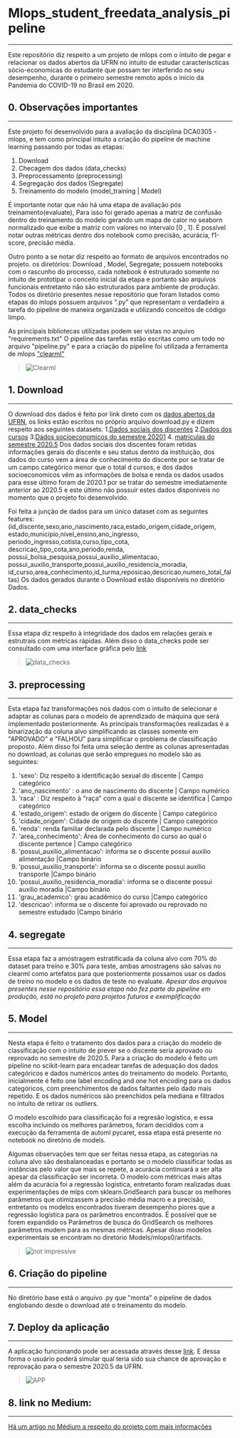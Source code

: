 # Mlops_student_freedata_analysis_pipeline
---
 Este repositório diz respeito a um projeto de mlops com o intuito de pegar e 
 relacionar os dados abertos da UFRN no intuito de estudar caracteríscticas sócio-economicas 
 do estudante que possam ter interferido no seu desempenho, durante o primeiro semestre remoto 
 após o início da Pandemia do COVID-19 no Brasil em 2020.


## 0. Observações importantes
 ---
 Este projeto foi desenvolvido para a avaliação da disciplina DCA0305 - mlops, e tem como principal 
 intuito a criação do pipeline de machine learning passando por todas as etapas:
  1. Download
  2. Checagem dos dados (data_checks)
  3. Preprocessamento (preprocessing)
  4. Segregação dos dados (Segregate)
  5. Treinamento do modelo (model_training | Model)
  
  É importante notar que não há uma etapa de avaliação pós treinamento(evaluate), Para isso foi gerado 
  apenas a matriz de confusão dentro do treinamento do modelo gerando um mapa de calor no seaborn 
  normalizado que exibe a matriz com valores no intervalo [0 , 1]. É possível notar outras métricas 
  dentro dos notebook como precisão, acurácia, f1-score, precisão média. 
  
  Outro ponto a se notar diz respeito ao formato de arquivos encontrados no projeto. os diretórios: 
  Download , Model, Segregate; possuem notebooks com o rascunho do processo, cada notebook é estruturado
  somente no intuito de prototipar o conceito inicial da etapa e portanto são arquivos funcionais 
  entretanto não são estruturados para ambiente de produção. Todos os diretório presentes nesse 
  repositório que foram listados como etapas do mlops possuem arquivos ".py" que representam o 
  verdadeiro a tarefa do pipeline de maneira organizada e utilizando conceitos de código limpo. 
  
  As principais bibliotecas utilizadas podem ser vistas no arquivo "requirements.txt"
  O pipeline das tarefas estão escritas como um todo no arquivo "pipeline.py" e para a criação do pipeline foi utilizada
  a ferramenta de mlops ["clearml"](https://clear.ml/) 
 
 > ![Clearml](https://user-images.githubusercontent.com/30417399/154776632-2a67c9bd-945e-4683-9bbf-fafb071a47af.PNG)

 
 ## 1. Download
 ---
 O download dos dados é feito por link direto com os [dados abertos da UFRN](https://dados.ufrn.br/), os links estão escritos
 no próprio arquivo download.py e dizem respeito aos seguintes datasets:
  1.[Dados sociais dos discentes]('https://dados.ufrn.br/dataset/80b1a8e9-2e40-4c6c-97ea-d595a3c8b8f5/resource/0e287fe5-badb-4b34-b1bf-8815db5dfbeb/download/d')
  2.[Dados dos cursos]('https://dados.ufrn.br/dataset/02526b96-cf40-4507-90b0-3afe5ddd53e7/resource/a10bc434-9a2d-491a-ae8c-41cf643c35bc/download/cursos-de-graduacao.csv')
  3.[Dados socioeconomicos do semestre 20201]('https://dados.ufrn.br/dataset/8e0cb3ac-b6fa-48ef-a1ee-f2df0b893b72/resource/a947133d-ad21-4907-af12-8f0a91135af4/download/dados-socio-economicos-discentes-2019.2.csv')
  4. [matriculas do semestre 2020.5]('https://dados.ufrn.br/dataset/c8650d55-3c5a-4787-a126-d28a4ef902a6/resource/54683a60-b998-4933-a4ee-a6331eba8826/download/matricula-componente-20205.csv')
  Dos dados sociais dos discentes foram retidas informações gerais do discente e seu status dentro da instituição, dos dados 
  do curso vem a área de conhecimento do discente por se tratar de um campo categórico menor que o total d cursos, e dos dados 
  socioeconomicos vêm as informações de bolsa e renda os dados usados para esse último foram de 2020.1 por se tratar do semestre 
  imediatamente anterior ao 2020.5 e este último não possuir estes dados disponíveis no momento que o projeto foi desenvolvido.
  
  Foi feita a junção de dados para um único dataset com as seguintes features:
(id_discente,sexo,ano_nascimento,raca,estado_origem,cidade_origem,
estado,municipio,nivel_ensino,ano_ingresso,
periodo_ingresso,cotista,curso,tipo_cota,
descricao_tipo_cota,ano,periodo,renda,
possui_bolsa_pesquisa,possui_auxilio_alimentacao,
possui_auxilio_transporte,possui_auxilio_residencia_moradia,
id_curso,area_conhecimento,id_turma,reposicao,descricao,numero_total_faltas)
Os dados gerados durante o Download estão disponíveis no diretório Dados.


## 2. data_checks
---
Essa etapa diz respeito à integridade dos dados em relações gerais e estrutrais com métricas rápidas. Além 
disso o data_checks pode ser consultado com uma interface gráfica pelo [link](https://diego2017003.github.io/Mlops_student_freedata_analysis_pipeline/data_checks/expectativas_perfil/index.html)

>![data_checks](https://user-images.githubusercontent.com/30417399/154777785-0cb172a9-2b9e-4d49-84a8-afe2374e2071.PNG)


## 3. preprocessing
---
Esta etapa faz transformações nos dados com o intuíto de selecionar e adaptar as colunas para o modelo
de aprendizado de máquina que será implementado posteriormente. As principais transformações realizadas 
é a binarização da coluna alvo simplificando as classes somente em "APROVADO" e "FALHOU" para simplificar
o problema de classificação proposto. Além disso foi feita uma seleção dentre as colunas apresentadas no 
download, as colunas que serão empregues no modelo são as seguintes:
  1. 'sexo': Diz respeito à identificação sexual do discente | Campo categórico 
  2. 'ano_nascimento' : o ano de nascimento do discente | Campo numérico 
  3. 'raca' : Diz respeito à "raça" com a qual o discente se identifica | Campo categórico
  4. 'estado_origem': estado de origem do discente | Campo categórico
  5. 'cidade_origem': Cidade de origem do discente | Campo categórico
  6. 'renda': renda familiar declarada pelo discente | Campo numérico
  7. 'area_conhecimento': Área de conhecimento do curso ao qual o discente pertence | Campo categórico 
  8. 'possui_auxilio_alimentacao': informa se o discente possui auxilio alimentação |Campo binário  
  9. 'possui_auxilio_transporte': informa se o discente possui auxilio transporte |Campo binário
  10. 'possui_auxilio_residencia_moradia': informa se o discente possui auxilio moradia |Campo binário
  11. 'grau_academico': grau acadêmico do curso |Campo categórico
  12. 'descricao': informa se o discente foi aprovado ou reprovado no semestre estudado |Campo binário


## 4. segregate
---
Essa etapa faz a amostragem estratificada da coluna alvo com 70% do dataset para treino e 30% para teste, 
ambas amostragens são salvas no clearml como artefatos para que posteriormente possamos usar os dados de 
treino no modelo e os dados de teste no evaluate.
*Apesar dos arquivos presentes nesse repositório essa etapa não fez parte do pipeline em produção, está no
projeto para projetos futuros e exemplificação*


## 5. Model
---
Nesta etapa é feito o tratamento dos dados para a criação do modelo de classificação com o intuito de prever se 
o discente seria aprovado ou reprovado no semestre de 2020.5. Para a criação do modelo é feito um pipeline no 
scikit-learn para encadear tarefas de adequação dos dados categóricos e dados numéricos antes do treinamento do modelo.
Portanto, inicialmente é feito one label encoding and one hot encoding para os dados categóricos, com preenchimentos de 
dados faltantes pelo dado mais repetido. E os dados numéricos são preenchidos pela mediana e filtrados no intuito de retirar 
os outliers.

O modelo escolhido para classificação foi a regresão logística, e essa escolha incluindo os melhores parâmetros, foram 
decididos com a execução da ferramenta de automl pycaret, essa etapa está presente no notebook no diretório de models. 

Algumas observações tem que ser feitas nessa etapa, as categorias na coluna alvo são desbalanceadas e portanto se o modelo
classificar todas as instâncias pelo valor que mais se repete, a acurácia continuará a ser alta apesar da classificação ser 
incorreta. O modelo com métricas mais altas além da acurácia foi a regressão logística, entretanto foram realizadas duas 
experimentações de mlps com sklearn.GridSearch para buscar os melhores parâmetros que otimizassem a precisão média macro 
e a precisão, entretanto os modelos encontrados tiveram desempenho piores que a regressão logística para os parâmetros encontrados.
É possível que se forem expandido os Parâmetros de busca do GridSearch os melhores parâmetros mudem para as mesmas métricas.
Apesar disso modelos experimentais se encontram no diretório Models/mlops0/artifacts.

> ![not impressive](https://www.intrinseca.com.br/blog/wp-content/uploads/2016/02/giphy1.gif)


## 6. Criação do pipeline
---
No diretório base está o arquivo .py que "monta" o pipeline de dados englobando desde o download até o treinamento do modelo.

## 7. Deploy da aplicação
---
A aplicação funcionando pode ser acessada através desse [link](https://huggingface.co/spaces/Reyne/apontador). E dessa forma
o usuário poderá simular qual teria sido sua chance de aprovação e reprovação para o semestre 2020.5 da UFRN.

>![APP](https://user-images.githubusercontent.com/30417399/154777654-e7dc8ccc-8912-4d37-baf6-58412d18e87f.PNG)


## 8. link no Medium:
---
[Há um artigo no Médium a respeito do projeto com mais informações](https://medium.com/@reynejmg/f7083b6648a0) 
